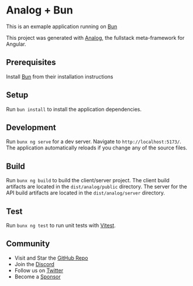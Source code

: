 # Analog + Bun

This is an exmaple application running on [Bun](https://bun.sh)

This project was generated with [Analog](https://analogjs.org), the fullstack meta-framework for Angular.

## Prerequisites

Install [Bun](https://bun.sh) from their installation instructions

## Setup

Run `bun install` to install the application dependencies.

## Development

Run `bunx ng serve` for a dev server. Navigate to `http://localhost:5173/`. The application automatically reloads if you change any of the source files.

## Build

Run `bunx ng build` to build the client/server project. The client build artifacts are located in the `dist/analog/public` directory. The server for the API build artifacts are located in the `dist/analog/server` directory.

## Test

Run `bunx ng test` to run unit tests with [Vitest](https://vitest.dev).

## Community

- Visit and Star the [GitHub Repo](https://github.com/analogjs/analog)
- Join the [Discord](https://chat.analogjs.org)
- Follow us on [Twitter](https://twitter.com/analogjs)
- Become a [Sponsor](https://github.com/sponsors/brandonroberts)
